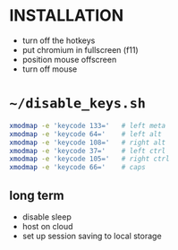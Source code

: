 # INSTALLATION

- turn off the hotkeys
- put chromium in fullscreen (f11)
- position mouse offscreen
- turn off mouse

# `~/disable_keys.sh`

```sh
xmodmap -e 'keycode 133='	# left meta
xmodmap -e 'keycode 64=' 	# left alt
xmodmap -e 'keycode 108=' 	# right alt
xmodmap -e 'keycode 37=' 	# left ctrl
xmodmap -e 'keycode 105='	# right ctrl
xmodmap -e 'keycode 66=' 	# caps
```

## long term

- disable sleep
- host on cloud
- set up session saving to local storage
